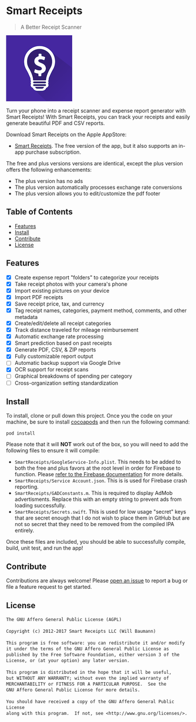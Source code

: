 # Smart Receipts

> A Better Receipt Scanner

![SmartReceipts](SmartReceipts/Images.xcassets/AppIcon.appiconset/icon180.png)

Turn your phone into a receipt scanner and expense report generator with Smart Receipts! With Smart Receipts, you can track your receipts and easily generate beautiful PDF and CSV reports.
 
Download Smart Receipts on the Apple AppStore:
 
 - [Smart Receipts](https://itunes.apple.com/us/app/smart-receipts/id905698613?ls=1&mt=8). The free version of the app, but it also supports an in-app purchase subscription.

The free and plus versions versions are identical, except the plus version offers the following enhancements:

- The plus version has no ads
- The plus version automatically processes exchange rate conversions 
- The plus version allows you to edit/customize the pdf footer 
    
## Table of Contents

- [Features](#features)
- [Install](#install)
- [Contribute](#contribute)
- [License](#license)

## Features
- [X] Create expense report "folders" to categorize your receipts
- [X] Take receipt photos with your camera's phone
- [X] Import existing pictures on your device
- [X] Import PDF receipts 
- [X] Save receipt price, tax, and currency
- [X] Tag receipt names, categories, payment method, comments, and other metadata
- [X] Create/edit/delete all receipt categories
- [X] Track distance traveled for mileage reimbursement
- [X] Automatic exchange rate processing
- [X] Smart prediction based on past receipts
- [X] Generate PDF, CSV, & ZIP reports
- [X] Fully customizable report output
- [ ] Automatic backup support via Google Drive
- [X] OCR support for receipt scans
- [ ] Graphical breakdowns of spending per category
- [ ] Cross-organization setting standardization

## Install 

To install, clone or pull down this project. Once you the code on your machine, be sure to install [cocoapods](https://cocoapods.org/) and then run the following command:

```
pod install
```

Please note that it will **NOT** work out of the box, so you will need to add the following files to ensure it will compile:

* `SmartReceipts/GoogleService-Info.plist`. This needs to be added to both the free and plus favors at the root level in order for Firebase to function. Please [refer to the Firebase documentation](https://firebase.google.com/) for more details.
* `SmartReceipts/Service Account.json`. This is is used for Firebase crash reporting.
* `SmartReceipts/GADConstants.m`. This is required to display AdMob advertisments. Replace this with an empty string to prevent ads from loading successfully.
* `SmartReceipts/Secrets.swift`. This is used for low usage "secret" keys that are secret enough that I do not wish to place them in GitHub but are not so secret that they need to be removed from the compiled IPA entirely.

Once these files are included, you should be able to successfully compile, build, unit test, and run the app!

## Contribute

Contributions are always welcome! Please [open an issue](https://github.com/wbaumann/SmartReceiptsiOS/issues/new) to report a bug or file a feature request to get started.  

## License
```
The GNU Affero General Public License (AGPL)

Copyright (c) 2012-2017 Smart Receipts LLC (Will Baumann)

This program is free software: you can redistribute it and/or modify
it under the terms of the GNU Affero General Public License as
published by the Free Software Foundation, either version 3 of the
License, or (at your option) any later version.

This program is distributed in the hope that it will be useful,
but WITHOUT ANY WARRANTY; without even the implied warranty of
MERCHANTABILITY or FITNESS FOR A PARTICULAR PURPOSE.  See the
GNU Affero General Public License for more details.

You should have received a copy of the GNU Affero General Public License
along with this program.  If not, see <http://www.gnu.org/licenses/>.
```
